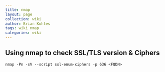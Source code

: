 ```yaml
---
title: nmap
layout: page
collection: wiki
author: Brian Kohles
tags: wiki nmap
categories: wiki
---
```


## Using nmap to check SSL/TLS version & Ciphers
`nmap -Pn -sV --script ssl-enum-ciphers -p 636 <FQDN> `
